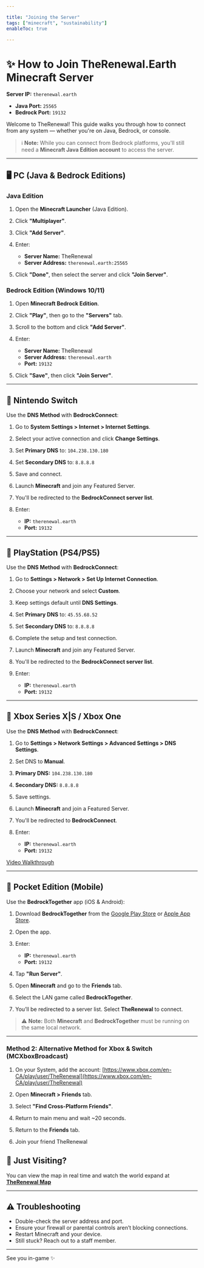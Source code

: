 ```yaml
---

title: "Joining the Server"
tags: ["minecraft", "sustainability"]
enableToc: true

---
```


# ✨ How to Join **TheRenewal.Earth** Minecraft Server

**Server IP:** `therenewal.earth`

* **Java Port:** `25565`
* **Bedrock Port:** `19132`

Welcome to TheRenewal! This guide walks you through how to connect from any system — whether you're on Java, Bedrock, or console.

> ℹ️ **Note:** While you can connect from Bedrock platforms, you'll still need a **Minecraft Java Edition account** to access the server.

---

## 🖥️ PC (Java & Bedrock Editions)

### Java Edition

1. Open the **Minecraft Launcher** (Java Edition).
2. Click **"Multiplayer"**.
3. Click **"Add Server"**.
4. Enter:

   * **Server Name:** TheRenewal
   * **Server Address:** `therenewal.earth:25565`
5. Click **"Done"**, then select the server and click **"Join Server"**.

### Bedrock Edition (Windows 10/11)

1. Open **Minecraft Bedrock Edition**.
2. Click **"Play"**, then go to the **"Servers"** tab.
3. Scroll to the bottom and click **"Add Server"**.
4. Enter:

   * **Server Name:** TheRenewal
   * **Server Address:** `therenewal.earth`
   * **Port:** `19132`
5. Click **"Save"**, then click **"Join Server"**.

---

## 🌟 Nintendo Switch

Use the **DNS Method** with **BedrockConnect**:

1. Go to **System Settings > Internet > Internet Settings**.
2. Select your active connection and click **Change Settings**.
3. Set **Primary DNS** to: `104.238.130.180`
4. Set **Secondary DNS** to: `8.8.8.8`
5. Save and connect.
6. Launch **Minecraft** and join any Featured Server.
7. You'll be redirected to the **BedrockConnect server list**.
8. Enter:

   * **IP:** `therenewal.earth`
   * **Port:** `19132`

---

## 🌿 PlayStation (PS4/PS5)

Use the **DNS Method** with **BedrockConnect**:

1. Go to **Settings > Network > Set Up Internet Connection**.
2. Choose your network and select **Custom**.
3. Keep settings default until **DNS Settings**.
4. Set **Primary DNS** to: `45.55.68.52`
5. Set **Secondary DNS** to: `8.8.8.8`
6. Complete the setup and test connection.
7. Launch **Minecraft** and join any Featured Server.
8. You'll be redirected to the **BedrockConnect server list**.
9. Enter:

   * **IP:** `therenewal.earth`
   * **Port:** `19132`

---

## 🍌 Xbox Series X|S / Xbox One

Use the **DNS Method** with **BedrockConnect**:

1. Go to **Settings > Network Settings > Advanced Settings > DNS Settings**.
2. Set DNS to **Manual**.
3. **Primary DNS:** `104.238.130.180`
4. **Secondary DNS:** `8.8.8.8`
5. Save settings.
6. Launch **Minecraft** and join a Featured Server.
7. You'll be redirected to **BedrockConnect**.
8. Enter:

   * **IP:** `therenewal.earth`
   * **Port:** `19132`

[Video Walkthrough](https://www.youtube.com/watch?v=g8mHvasVHMs)

---

## 📱 Pocket Edition (Mobile)

Use the **BedrockTogether** app (iOS & Android):

1. Download **BedrockTogether** from the [Google Play Store](https://play.google.com/store/apps/details?id=games.mine.bedrocktogether) or [Apple App Store](https://apps.apple.com/us/app/bedrocktogether/id1534593376).
2. Open the app.
3. Enter:

   * **IP:** `therenewal.earth`
   * **Port:** `19132`
4. Tap **"Run Server"**.
5. Open **Minecraft** and go to the **Friends** tab.
6. Select the LAN game called **BedrockTogether**.
7. You’ll be redirected to a server list. Select **TheRenewal** to connect.

> ⚠️ **Note:** Both **Minecraft** and **BedrockTogether** must be running on the same local network.

---

### Method 2: Alternative Method for Xbox & Switch (MCXboxBroadcast)

1. On your System, add the account:
   [https://www.xbox.com/en-CA/play/user/TheRenewal](https://www.xbox.com/en-CA/play/user/TheRenewal)

2. Open **Minecraft > Friends** tab.

3. Select **"Find Cross-Platform Friends"**.

4. Return to main menu and wait \~20 seconds.

5. Return to the **Friends** tab.

6. Join your friend TheRenewal



## 🚀 Just Visiting?

You can view the map in real time and watch the world expand at
**[TheRenewal Map](http://therenewal.earth:25109/)**

---

## ⚠️ Troubleshooting

* Double-check the server address and port.
* Ensure your firewall or parental controls aren’t blocking connections.
* Restart Minecraft and your device.
* Still stuck? Reach out to a staff member.

---

See you in-game ✨
